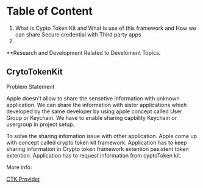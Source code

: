 # Table of Content

 1. What is Cypto Token Kit and What is use of this framework and How we can share Secure credential with Third party apps
 2. 

**Research and Development Related to Develoment Topics.

## **CrytoTokenKit**

Problem Statement

Apple doesn't allow to share the sensetive information with unknown application. We can share the information with sister applications which developed by the same developer by using apple concept called User Group or Keychain. We have to enable sharing capbility Keychain or usergroup in project setup.

To solve the sharing infomation issue with other application. Apple come up with concept called  crypto token kit framework. Application has to keep 
sharing information in Crypto token framework extention pesistent token extention. Application has to request information from cyptoToken kit.

More info:

[CTK Provider](https://github.com/Purebred/CtkProvider)
